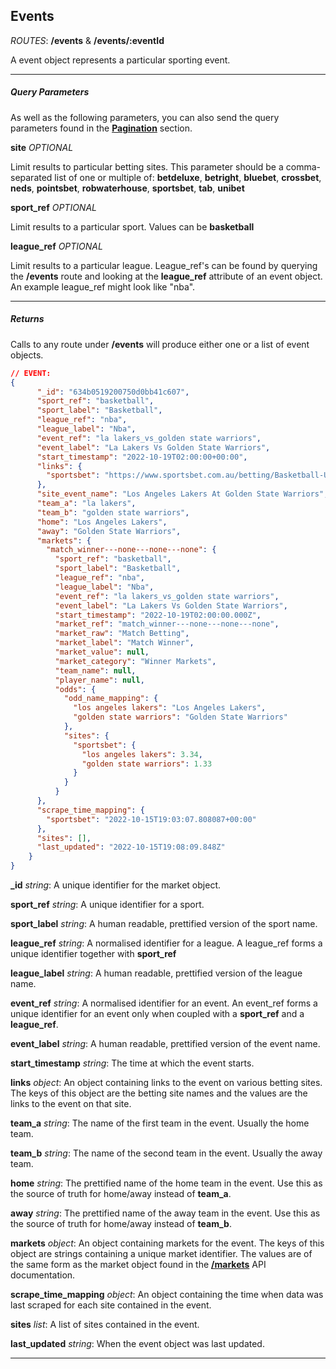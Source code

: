 ## Events

*ROUTES*: **/events** & **/events/:eventId**

A event object represents a particular sporting event.

---

##### Query Parameters

As well as the following parameters, you can also send the query parameters found in the [**Pagination**](/docs/pagination) section.

**site**     *OPTIONAL*

Limit results to particular betting sites. This parameter should be a comma-separated list of one or multiple of: **betdeluxe**, **betright**, **bluebet**, **crossbet**, **neds**, **pointsbet**, **robwaterhouse**, **sportsbet**, **tab**, **unibet**

**sport_ref**       *OPTIONAL*

Limit results to a particular sport. Values can be **basketball**

**league_ref**     *OPTIONAL*

Limit results to a particular league. League_ref's can be found by querying the **/events** route and looking at the **league_ref** attribute of an event object. An example league_ref might look like "nba".

---

##### Returns

Calls to any route under **/events** will produce either one or a list of event objects.

```json
// EVENT:
{
      "_id": "634b0519200750d0bb41c607",
      "sport_ref": "basketball",
      "sport_label": "Basketball",
      "league_ref": "nba",
      "league_label": "Nba",
      "event_ref": "la lakers_vs_golden state warriors",
      "event_label": "La Lakers Vs Golden State Warriors",
      "start_timestamp": "2022-10-19T02:00:00+00:00",
      "links": {
        "sportsbet": "https://www.sportsbet.com.au/betting/Basketball-US/NBA/Los-Angeles-Lakers-At-Golden-State-Warriors-6738164"
      },
      "site_event_name": "Los Angeles Lakers At Golden State Warriors",
      "team_a": "la lakers",
      "team_b": "golden state warriors",
      "home": "Los Angeles Lakers",
      "away": "Golden State Warriors",
      "markets": {
        "match_winner---none---none---none": {
          "sport_ref": "basketball",
          "sport_label": "Basketball",
          "league_ref": "nba",
          "league_label": "Nba",
          "event_ref": "la lakers_vs_golden state warriors",
          "event_label": "La Lakers Vs Golden State Warriors",
          "start_timestamp": "2022-10-19T02:00:00.000Z",
          "market_ref": "match_winner---none---none---none",
          "market_raw": "Match Betting",
          "market_label": "Match Winner",
          "market_value": null,
          "market_category": "Winner Markets",
          "team_name": null,
          "player_name": null,
          "odds": {
            "odd_name_mapping": {
              "los angeles lakers": "Los Angeles Lakers",
              "golden state warriors": "Golden State Warriors"
            },
            "sites": {
              "sportsbet": {
                "los angeles lakers": 3.34,
                "golden state warriors": 1.33
              }
            }
          }
      },
      "scrape_time_mapping": {
        "sportsbet": "2022-10-15T19:03:07.808087+00:00"
      },
      "sites": [],
      "last_updated": "2022-10-15T19:08:09.848Z"
    }
}
```

**_id** *string*: A unique identifier for the market object.

**sport_ref** *string*: A unique identifier for a sport.

**sport_label** *string*: A human readable, prettified version of the sport name.

**league_ref** *string*: A normalised identifier for a league. A league_ref forms a unique identifier together with **sport_ref**

**league_label** *string*: A human readable, prettified version of the league name.

**event_ref** *string*: A normalised identifier for an event. An event_ref forms a unique identifier for an event only when coupled with a **sport_ref** and a **league_ref**.

**event_label** *string*: A human readable, prettified version of the event name.

**start_timestamp** *string*: The time at which the event starts.

**links** *object*: An object containing links to the event on various betting sites. The keys of this object are the betting site names and the values are the links to the event on that site.

**team_a** *string*: The name of the first team in the event. Usually the home team.

**team_b** *string*: The name of the second team in the event. Usually the away team.

**home** *string*: The prettified name of the home team in the event. Use this as the source of truth for home/away instead of **team_a**.

**away** *string*: The prettified name of the away team in the event. Use this as the source of truth for home/away instead of **team_b**.

**markets** *object*: An object containing markets for the event. The keys of this object are strings containing a unique market identifier. The values are of the same form as the market object found in the [**/markets**](/docs/markets) API documentation.

**scrape_time_mapping** *object*: An object containing the time when data was last scraped for each site contained in the event.

**sites** *list*: A list of sites contained in the event.

**last_updated** *string*: When the event object was last updated.

---
